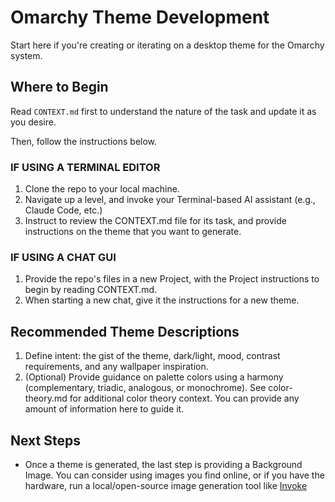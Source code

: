 # Omarchy Theme Development

Start here if you're creating or iterating on a desktop theme for the Omarchy system.

## Where to Begin

 Read `CONTEXT.md` first to understand the nature of the task and update it as you desire. 

 Then, follow the instructions below.

### IF USING A TERMINAL EDITOR
1. Clone the repo to your local machine.
2. Navigate up a level, and invoke your Terminal-based AI assistant (e.g., Claude Code, etc.)
3. Instruct to review the CONTEXT.md file for its task, and provide instructions on the theme that you want to generate.

### IF USING A CHAT GUI
1. Provide the repo's files in a new Project, with the Project instructions to begin by reading CONTEXT.md. 
2. When starting a new chat, give it the instructions for a new theme.


## Recommended Theme Descriptions

1. Define intent: the gist of the theme, dark/light, mood, contrast requirements, and any wallpaper inspiration. 
2. (Optional) Provide guidance on palette colors using a harmony (complementary, triadic, analogous, or monochrome). See color-theory.md for additional color theory context. You can provide any amount of information here to guide it.

## Next Steps

- Once a theme is generated, the last step is providing a Background Image. You can consider using images you find online, or if you have the hardware, run a local/open-source image generation tool like [Invoke](www.github.com/invoke-ai/invokeai)


